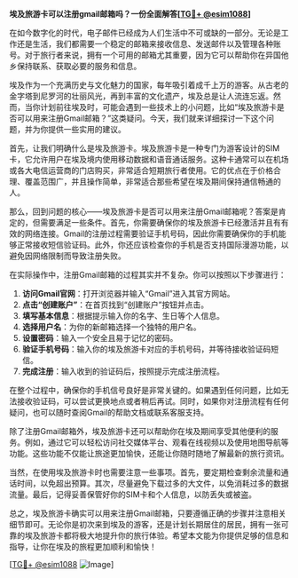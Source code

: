 **埃及旅游卡可以注册gmail邮箱吗？一份全面解答[[TG💪+ @esim1088](https://t.me/s/esim1088)]**

在如今数字化的时代，电子邮件已经成为人们生活中不可或缺的一部分。无论是工作还是生活，我们都需要一个稳定的邮箱来接收信息、发送邮件以及管理各种账号。对于旅行者来说，拥有一个可用的邮箱尤其重要，因为它可以帮助你在异国他乡保持联系、获取必要的服务和信息。

埃及作为一个充满历史与文化魅力的国家，每年吸引着成千上万的游客。从古老的金字塔到尼罗河的壮丽风光，再到丰富的文化遗产，埃及总是让人流连忘返。然而，当你计划前往埃及时，可能会遇到一些技术上的小问题，比如“埃及旅游卡是否可以用来注册Gmail邮箱？”这类疑问。今天，我们就来详细探讨一下这个问题，并为你提供一些实用的建议。

首先，让我们明确什么是埃及旅游卡。埃及旅游卡是一种专门为游客设计的SIM卡，它允许用户在埃及境内使用移动数据和语音通话服务。这种卡通常可以在机场或各大电信运营商的门店购买，非常适合短期旅行者使用。它的优点在于价格合理、覆盖范围广，并且操作简单，非常适合那些希望在埃及期间保持通信畅通的人。

那么，回到问题的核心——埃及旅游卡是否可以用来注册Gmail邮箱呢？答案是肯定的，但需要满足一些条件。首先，你需要确保你的埃及旅游卡已经激活并且有有效的网络连接。Gmail的注册过程需要验证手机号码，因此你需要确保你的手机能够正常接收短信验证码。此外，你还应该检查你的手机是否支持国际漫游功能，以避免因网络限制而导致注册失败。

在实际操作中，注册Gmail邮箱的过程其实并不复杂。你可以按照以下步骤进行：

1. **访问Gmail官网**：打开浏览器并输入“Gmail”进入其官方网站。
2. **点击“创建账户”**：在首页找到“创建账户”按钮并点击。
3. **填写基本信息**：根据提示输入你的名字、生日等个人信息。
4. **选择用户名**：为你的新邮箱选择一个独特的用户名。
5. **设置密码**：输入一个安全且易于记忆的密码。
6. **验证手机号码**：输入你的埃及旅游卡对应的手机号码，并等待接收验证码短信。
7. **完成注册**：输入收到的验证码后，按照提示完成注册流程。

在整个过程中，确保你的手机信号良好是非常关键的。如果遇到任何问题，比如无法接收验证码，可以尝试更换地点或者稍后再试。同时，如果你对注册流程有任何疑问，也可以随时查阅Gmail的帮助文档或联系客服支持。

除了注册Gmail邮箱外，埃及旅游卡还可以帮助你在埃及期间享受其他便利的服务。例如，通过它可以轻松访问社交媒体平台、观看在线视频以及使用地图导航等功能。这些功能不仅能让旅途更加愉快，还能让你随时随地了解最新的旅行资讯。

当然，在使用埃及旅游卡时也需要注意一些事项。首先，要定期检查剩余流量和通话时间，以免超出预算。其次，尽量避免下载过多的大文件，以免消耗过多的数据流量。最后，记得妥善保管好你的SIM卡和个人信息，以防丢失或被盗。

总之，埃及旅游卡确实可以用来注册Gmail邮箱，只要遵循正确的步骤并注意相关细节即可。无论你是初次来到埃及的游客，还是计划长期居住的居民，拥有一张可靠的埃及旅游卡都将极大地提升你的旅行体验。希望本文能为你提供足够的信息和指导，让你在埃及的旅程更加顺利和愉快！

[[TG💪+ @esim1088](https://t.me/s/esim1088) ![Image](https://i.postimg.cc/4NQfJmqS/Snipaste-2025-05-13-00-14-12.png)]